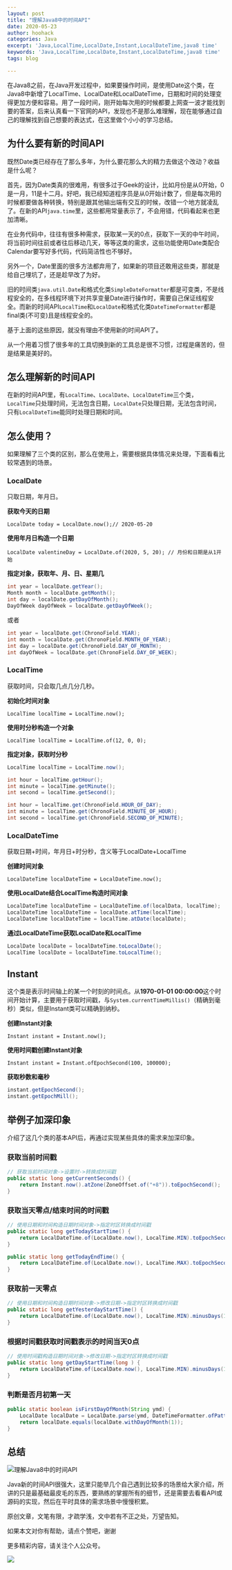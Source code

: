 ```yaml
---
layout: post
title: "理解Java8中的时间API"
date: 2020-05-23
author: hoohack
categories: Java
excerpt: 'Java,LocalTime,LocalDate,Instant,LocalDateTime,java8 time'
keywords: 'Java,LocalTime,LocalDate,Instant,LocalDateTime,java8 time'
tags: blog

---
```


在Java8之前，在Java开发过程中，如果要操作时间，是使用Date这个类，在Java8中新增了LocalTime、LocalDate和LocalDateTime，日期和时间的处理变得更加方便和容易。用了一段时间，刚开始每次用的时候都要上网查一波才能找到要的答案，后来认真看一下官网的API，发现也不是那么难理解，现在能够通过自己的理解找到自己想要的表达式，在这里做个小小的学习总结。

## 为什么要有新的时间API
既然Date类已经存在了那么多年，为什么要花那么大的精力去做这个改动？收益是什么呢？

首先，因为Date类真的很难用，有很多过于Geek的设计，比如月份是从0开始，0是一月，11是十二月。好吧，我已经知道程序员是从0开始计数了，但是每次用的时候都要做各种转换，特别是跟其他输出端有交互的时候，改错一个地方就凌乱了。在新的API`java.time`里，这些都用常量表示了，不会用错，代码看起来也更加清晰。

<!--more-->

在业务代码中，往往有很多种需求，获取某一天的0点，获取下一天的中午时间，将当前时间往前或者往后移动几天，等等这类的需求，这些功能使用Date类配合Calendar要写好多代码，代码简洁性也不够好。

另外一个，Date里面的很多方法都弃用了，如果新的项目还敢用这些类，那就是给自己埋坑了，还是趁早改了为好。

旧的时间类`java.util.Date`和格式化类`SimpleDateFormatter`都是可变类，不是线程安全的，在多线程环境下对共享变量Date进行操作时，需要自己保证线程安全。而新的时间API`LocalTime`和`LocalDate`和格式化类`DateTimeFormatter`都是final类(不可变)且是线程安全的。

基于上面的这些原因，就没有理由不使用新的时间API了。

从一个用着习惯了很多年的工具切换到新的工具总是很不习惯，过程是痛苦的，但是结果是美好的。

## 怎么理解新的时间API
在新的时间API里，有`LocalTime`、`LocalDate`、`LocalDateTime`三个类，`LocalTime`只处理时间，无法包含日期，`LocalDate`只处理日期，无法包含时间，只有`LocalDateTime`能同时处理日期和时间。

## 怎么使用？
如果理解了三个类的区别，那么在使用上，需要根据具体情况来处理，下面看看比较常遇到的场景。

### LocalDate
只取日期，年月日。

**获取今天的日期**

```LocalDate today = LocalDate.now();// 2020-05-20```

**使用年月日构造一个日期**

```LocalDate valentineDay = LocalDate.of(2020, 5, 20); // 月份和日期是从1开始```

**指定对象，获取年、月、日、星期几**
```java
int year = localDate.getYear();
Month month = localDate.getMonth();
int day = localDate.getDayOfMonth();
DayOfWeek dayOfWeek = localDate.getDayOfWeek();
```

或者

```java
int year = localDate.get(ChronoField.YEAR);
int month = localDate.get(ChronoField.MONTH_OF_YEAR);
int day = localDate.get(ChronoField.DAY_OF_MONTH);
int dayOfWeek = localDate.get(ChronoField.DAY_OF_WEEK);
```

### LocalTime
获取时间，只会取几点几分几秒。

**初始化时间对象**

```LocalTime localTime = LocalTime.now();```

**使用时分秒构造一个对象**

```LocalTime localTime = LocalTime.of(12, 0, 0);```

**指定对象，获取时分秒**

```java
LocalTime localTime = LocalTime.now();

int hour = localTime.getHour();
int minute = localTime.getMinute();
int second = localTime.getSecond();

int hour = localTime.get(ChronoField.HOUR_OF_DAY);
int minute = localTime.get(ChronoField.MINUTE_OF_HOUR);
int second = localTime.get(ChronoField.SECOND_OF_MINUTE);
```

### LocalDateTime
获取日期+时间，年月日+时分秒，含义等于LocalDate+LocalTime

**创建时间对象**

```LocalDateTime localDateTime = LocalDateTime.now();```

**使用LocalDate结合LocalTime构造时间对象**
```java
LocalDateTime localDateTime = LocalDateTime.of(localData, localTime);
LocalDateTime localDateTime = localDate.atTime(localTime);
LocalDateTime localDateTime = localTime.atDate(localDate);
```

**通过LocalDateTime获取LocalDate和LocalTime**

```java
LocalDate localDate = localDateTime.toLocalDate();
LocalTime localDate = localDateTime.toLocalTime();
```

## Instant
这个类是表示时间轴上的某一个时刻的时间点。从**1970-01-01 00:00:00**这个时间开始计算，主要用于获取时间戳，与`System.currentTimeMillis()`（精确到毫秒）类似，但是Instant类可以精确到纳秒。

**创建Instant对象**

```Instant instant = Instant.now();```

**使用时间戳创建Instant对象**

```Instant instant = Instant.ofEpochSecond(100, 100000);```

**获取秒数和毫秒**

```java
instant.getEpochSecond();
instant.getEpochMill();
```

## 举例子加深印象
介绍了这几个类的基本API后，再通过实现某些具体的需求来加深印象。

### 获取当前时间戳

```java
// 获取当前时间对象->设置时->转换成时间戳
public static long getCurrentSeconds() {
	return Instant.now().atZone(ZoneOffset.of("+8")).toEpochSecond();
}
```

### 获取当天零点/结束时间的时间戳
```java
// 使用日期和时间构造日期时间对象->指定时区转换成时间戳
public static long getTodayStartTime() {
	return LocalDateTime.of(LocalDate.now(), LocalTime.MIN).toEpochSecond(ZoneOffset.of("+8"));
}

public static long getTodayEndTime() {
    return LocalDateTime.of(LocalDate.now(), LocalTime.MAX).toEpochSecond(ZoneOffset.of("+8"));
}

```

### 获取前一天零点
```java
// 使用日期和时间构造日期时间对象->修改日期->指定时区转换成时间戳
public static long getYesterdayStartTime() {
	return LocalDateTime.of(LocalDate.now(), LocalTime.MIN).minusDays(1).toEpochSecond(ZoneOffset.of("+8"));
}
```

### 根据时间戳获取时间戳表示的时间当天0点
```java
// 使用时间戳构造日期时间对象->修改日期->指定时区转换成时间戳
public static long getDayStartTime(long ) {
	return LocalDateTime.of(LocalDate.now(), LocalTime.MIN).minusDays(1).toEpochSecond(ZoneOffset.of("+8"));
}
```

### 判断是否月初第一天
```java
public static boolean isFirstDayOfMonth(String ymd) {
    LocalDate localDate = LocalDate.parse(ymd, DateTimeFormatter.ofPattern("yyyyMMdd"));
    return localDate.equals(localDate.withDayOfMonth(1));
}
```

## 总结

![理解Java8中的时间API](https://www.hoohack.me/assets/images/2020/05/understand-java-8-time.png)

Java新的时间API很强大，这里只能举几个自己遇到比较多的场景给大家介绍，所讲的只是最基础最皮毛的东西，要熟练的掌握所有的细节，还是需要去看看API或源码的实现，然后在平时具体的需求场景中慢慢积累。

原创文章，文笔有限，才疏学浅，文中若有不正之处，万望告知。

如果本文对你有帮助，请点个赞吧，谢谢

更多精彩内容，请关注个人公众号。

![](https://www.hoohack.me/assets/images/qrcode.jpg)
